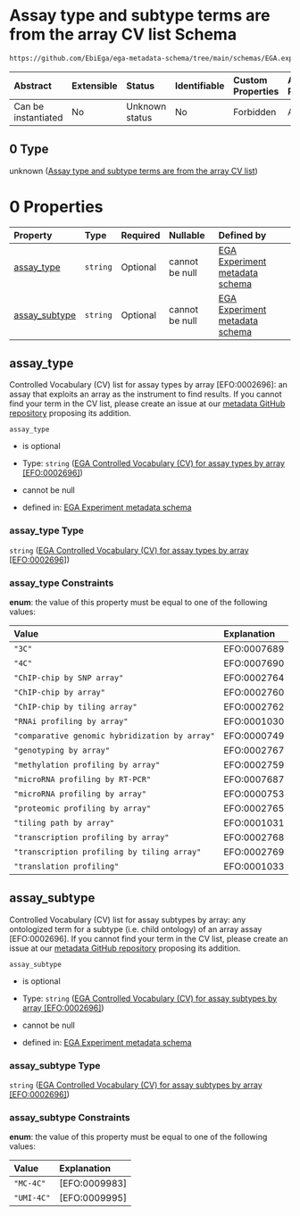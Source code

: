 # Assay type and subtype terms are from the array CV list Schema

```txt
https://github.com/EbiEga/ega-metadata-schema/tree/main/schemas/EGA.experiment.json#/properties/assay_type_descriptor/anyOf/1/oneOf/0
```



| Abstract            | Extensible | Status         | Identifiable | Custom Properties | Additional Properties | Access Restrictions | Defined In                                                                           |
| :------------------ | :--------- | :------------- | :----------- | :---------------- | :-------------------- | :------------------ | :----------------------------------------------------------------------------------- |
| Can be instantiated | No         | Unknown status | No           | Forbidden         | Allowed               | none                | [EGA.experiment.json\*](../../../schemas/EGA.experiment.json "open original schema") |

## 0 Type

unknown ([Assay type and subtype terms are from the array CV list](ega-9-properties-type-of-assay-anyof-assay-subtypes-match-arraysequencer-assays-oneof-assay-type-and-subtype-terms-are-from-the-array-cv-list.md))

# 0 Properties

| Property                         | Type     | Required | Nullable       | Defined by                                                                                                                                                                                                                                                                                                                                                                                                                                                                      |
| :------------------------------- | :------- | :------- | :------------- | :------------------------------------------------------------------------------------------------------------------------------------------------------------------------------------------------------------------------------------------------------------------------------------------------------------------------------------------------------------------------------------------------------------------------------------------------------------------------------ |
| [assay\_type](#assay_type)       | `string` | Optional | cannot be null | [EGA Experiment metadata schema](ega-9-properties-type-of-assay-properties-type-of-the-assay-anyof-ega-controlled-vocabulary-cv-for-assay-types-by-array-efo0002696.md "https://github.com/EbiEga/ega-metadata-schema/tree/main/schemas/controlled_vocabulary_schemas/EGA.cv.assay_type_by_array.json#/properties/assay_type_descriptor/anyOf/1/oneOf/0/properties/assay_type")                                                                                                 |
| [assay\_subtype](#assay_subtype) | `string` | Optional | cannot be null | [EGA Experiment metadata schema](ega-9-properties-type-of-assay-anyof-assay-subtypes-match-arraysequencer-assays-oneof-assay-type-and-subtype-terms-are-from-the-array-cv-list-properties-ega-controlled-vocabulary-cv-for-assay-subtypes-by-array-efo0002696.md "https://github.com/EbiEga/ega-metadata-schema/tree/main/schemas/controlled_vocabulary_schemas/EGA.cv.assay_subtype_by_array.json#/properties/assay_type_descriptor/anyOf/1/oneOf/0/properties/assay_subtype") |

## assay\_type

Controlled Vocabulary (CV) list for assay types by array \[EFO:0002696]: an assay that exploits an array as the instrument to find results. If you cannot find your term in the CV list, please create an issue at our [metadata GitHub repository](https://github.com/EbiEga/ega-metadata-schema/issues/new/choose) proposing its addition.

`assay_type`

*   is optional

*   Type: `string` ([EGA Controlled Vocabulary (CV) for assay types by array \[EFO:0002696\]](ega-9-properties-type-of-assay-properties-type-of-the-assay-anyof-ega-controlled-vocabulary-cv-for-assay-types-by-array-efo0002696.md))

*   cannot be null

*   defined in: [EGA Experiment metadata schema](ega-9-properties-type-of-assay-properties-type-of-the-assay-anyof-ega-controlled-vocabulary-cv-for-assay-types-by-array-efo0002696.md "https://github.com/EbiEga/ega-metadata-schema/tree/main/schemas/controlled_vocabulary_schemas/EGA.cv.assay_type_by_array.json#/properties/assay_type_descriptor/anyOf/1/oneOf/0/properties/assay_type")

### assay\_type Type

`string` ([EGA Controlled Vocabulary (CV) for assay types by array \[EFO:0002696\]](ega-9-properties-type-of-assay-properties-type-of-the-assay-anyof-ega-controlled-vocabulary-cv-for-assay-types-by-array-efo0002696.md))

### assay\_type Constraints

**enum**: the value of this property must be equal to one of the following values:

| Value                                          | Explanation |
| :--------------------------------------------- | :---------- |
| `"3C"`                                         | EFO:0007689 |
| `"4C"`                                         | EFO:0007690 |
| `"ChIP-chip by SNP array"`                     | EFO:0002764 |
| `"ChIP-chip by array"`                         | EFO:0002760 |
| `"ChIP-chip by tiling array"`                  | EFO:0002762 |
| `"RNAi profiling by array"`                    | EFO:0001030 |
| `"comparative genomic hybridization by array"` | EFO:0000749 |
| `"genotyping by array"`                        | EFO:0002767 |
| `"methylation profiling by array"`             | EFO:0002759 |
| `"microRNA profiling by RT-PCR"`               | EFO:0007687 |
| `"microRNA profiling by array"`                | EFO:0000753 |
| `"proteomic profiling by array"`               | EFO:0002765 |
| `"tiling path by array"`                       | EFO:0001031 |
| `"transcription profiling by array"`           | EFO:0002768 |
| `"transcription profiling by tiling array"`    | EFO:0002769 |
| `"translation profiling"`                      | EFO:0001033 |

## assay\_subtype

Controlled Vocabulary (CV) list for assay subtypes by array: any ontologized term for a subtype (i.e. child ontology) of an array assay \[EFO:0002696]. If you cannot find your term in the CV list, please create an issue at our [metadata GitHub repository](https://github.com/EbiEga/ega-metadata-schema/issues/new/choose) proposing its addition.

`assay_subtype`

*   is optional

*   Type: `string` ([EGA Controlled Vocabulary (CV) for assay subtypes by array \[EFO:0002696\]](ega-9-properties-type-of-assay-anyof-assay-subtypes-match-arraysequencer-assays-oneof-assay-type-and-subtype-terms-are-from-the-array-cv-list-properties-ega-controlled-vocabulary-cv-for-assay-subtypes-by-array-efo0002696.md))

*   cannot be null

*   defined in: [EGA Experiment metadata schema](ega-9-properties-type-of-assay-anyof-assay-subtypes-match-arraysequencer-assays-oneof-assay-type-and-subtype-terms-are-from-the-array-cv-list-properties-ega-controlled-vocabulary-cv-for-assay-subtypes-by-array-efo0002696.md "https://github.com/EbiEga/ega-metadata-schema/tree/main/schemas/controlled_vocabulary_schemas/EGA.cv.assay_subtype_by_array.json#/properties/assay_type_descriptor/anyOf/1/oneOf/0/properties/assay_subtype")

### assay\_subtype Type

`string` ([EGA Controlled Vocabulary (CV) for assay subtypes by array \[EFO:0002696\]](ega-9-properties-type-of-assay-anyof-assay-subtypes-match-arraysequencer-assays-oneof-assay-type-and-subtype-terms-are-from-the-array-cv-list-properties-ega-controlled-vocabulary-cv-for-assay-subtypes-by-array-efo0002696.md))

### assay\_subtype Constraints

**enum**: the value of this property must be equal to one of the following values:

| Value      | Explanation    |
| :--------- | :------------- |
| `"MC-4C"`  | \[EFO:0009983] |
| `"UMI-4C"` | \[EFO:0009995] |
